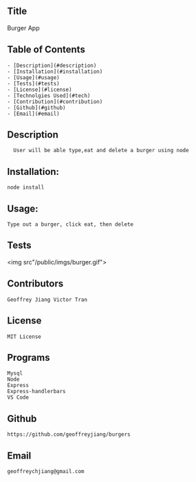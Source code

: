   ## Title
  Burger App

  ## Table of Contents
    - [Description](#description)
    - [Installation](#installation)
    - [Usage](#usage)
    - [Tests](#tests)
    - [License](#license)
    - [Technolgies Used](#tech)
    - [Contribution](#contribution)
    - [Github](#github)
    - [Email](#email)
    
  ## Description
      User will be able type,eat and delete a burger using node
  ## Installation:
    node install
  ## Usage:
    Type out a burger, click eat, then delete
  ## Tests

  <img src"/public/imgs/burger.gif">

  ## Contributors
    Geoffrey Jiang Victor Tran  
  ## License
    MIT License  
  ## Programs
    Mysql
    Node
    Express
    Express-handlerbars
    VS Code  
  ## Github
    https://github.com/geoffreyjiang/burgers
  ## Email
    geoffreychjiang@gmail.com
    